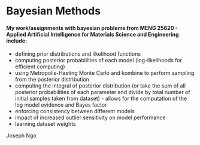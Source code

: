# Bayesian Methods
#### My work/assignments with bayesian problems from MENG 25620 - Applied Artificial Intelligence for Materials Science and Engineering include: 

- defining prior distributions and likelihood functions
- computing posterior probabilities of each model (log-likelihoods for efficient computing)
- using Metropolis-Hasting Monte Carlo and kombine to perform sampling from the posterior distribution
- computing the integral of posterior distribution (or take the sum of all posterior probabilities of each parameter and divide by total number of initial samples taken from dataset)
          - allows for the computation of the log model evidence and Bayes factor
- enforcing consistency between different models
- impact of increased outlier sensitivity on model performance
- learning dataset weights


Joseph Ngo
